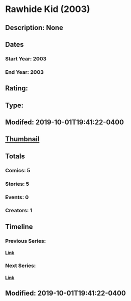 # Rawhide Kid (2003)
## Description: None
## Dates
### Start Year: 2003
### End Year: 2003
## Rating: 
## Type: 
## Modifed: 2019-10-01T19:41:22-0400
## [Thumbnail](http://i.annihil.us/u/prod/marvel/i/mg/9/70/5d93abd9c6800.jpg)
## Totals
### Comics: 5
### Stories: 5
### Events: 0
### Creators: 1
## Timeline
### Previous Series: 
#### [Link]()
### Next Series: 
#### [Link]()
## Modified: 2019-10-01T19:41:22-0400